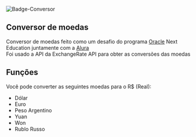 ![Badge-Conversor](https://github.com/nevidev/one-conversor-moedas-java/assets/113704077/21fb3b61-7a7a-492c-8dc4-9dfcd1841fcd)

## Conversor de moedas
Conversor de moedas feito como um desafio do programa [Oracle](https://www.oracle.com/br/) Next Education juntamente com a [Alura](https://www.alura.com.br)
<br>Foi usado a API da ExchangeRate API para obter as conversões das moedas

## Funções
Você pode converter as seguintes moedas para o R$ (Real):
- Dólar
- Euro
- Peso Argentino
- Yuan
- Won
- Rublo Russo


